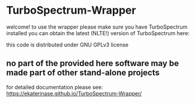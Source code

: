 # TurboSpectrum-Wrapper
welcome!
to use the wrapper please make sure you have TurboSpectrum installed
you can obtain the latest (NLTE!) version of TurboSpectrum here:

this code is distributed under GNU GPLv3 license
## no part of the provided here software may be made part of other stand-alone projects

for detailed documentation please see:
https://ekaterinase.github.io/TurboSpectrum-Wrapper/

